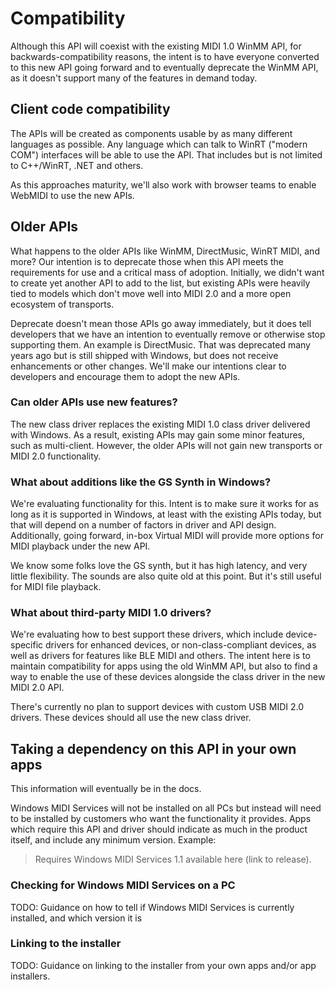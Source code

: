 # Compatibility

Although this API will coexist with the existing MIDI 1.0 WinMM API, for backwards-compatibility reasons, the intent is to have everyone converted to this new API going forward and to eventually deprecate the WinMM API, as it doesn't support many of the features in demand today.

## Client code compatibility

The APIs will be created as components usable by as many different languages as possible. Any language which can talk to WinRT ("modern COM") interfaces will be able to use the API. That includes but is not limited to
C++/WinRT, .NET and others.

As this approaches maturity, we'll also work with browser teams to enable WebMIDI to use the new APIs.

## Older APIs

What happens to the older APIs like WinMM, DirectMusic, WinRT MIDI, and more? Our intention is to deprecate those when this API meets the requirements for use and a critical mass of adoption. Initially, we didn't want to create yet another API to add to the list, but existing APIs were heavily tied to models which don't move well into MIDI 2.0 and a more open ecosystem of transports.

Deprecate doesn't mean those APIs go away immediately, but it does tell developers that we have an intention to eventually remove or otherwise stop supporting them. An example is DirectMusic. That was deprecated many years ago but is still shipped with Windows, but does not receive enhancements or other changes. We'll make our intentions clear to developers and encourage them to adopt the new APIs.

### Can older APIs use new features?

The new class driver replaces the existing MIDI 1.0 class driver delivered with Windows. As a result, existing APIs may gain some minor features, such as multi-client. However, the older APIs will not gain new transports or MIDI 2.0 functionality.

### What about additions like the GS Synth in Windows?

We're evaluating functionality for this. Intent is to make sure it works for as long as it is supported in Windows, at least with the existing APIs today, but that will depend on a number of factors in driver and API design. Additionally, going forward, in-box Virtual MIDI will provide more options for MIDI playback under the new API.

We know some folks love the GS synth, but it has high latency, and very little flexibility. The sounds are
also quite old at this point. But it's still useful for MIDI file playback.

### What about third-party MIDI 1.0 drivers?

We're evaluating how to best support these drivers, which include device-specific drivers for enhanced devices, or non-class-compliant devices, as well as drivers for features like BLE MIDI and others. The intent here is to maintain compatibility for apps using the old WinMM API, but also to find a way to enable the use of these devices alongside the class driver in the new MIDI 2.0 API.

There's currently no plan to support devices with custom USB MIDI 2.0 drivers. These devices should all
use the new class driver.

## Taking a dependency on this API in your own apps

This information will eventually be in the docs.

Windows MIDI Services will not be installed on all PCs but instead will need to be installed by customers who want the functionality it provides. Apps which require this API and driver should indicate as much in the product itself, and include any minimum version. Example:

> Requires Windows MIDI Services 1.1 available here (link to release).

### Checking for Windows MIDI Services on a PC

TODO: Guidance on how to tell if Windows MIDI Services is currently installed, and which version it is

### Linking to the installer

TODO: Guidance on linking to the installer from your own apps and/or app installers.
